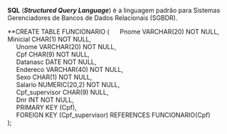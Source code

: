 **SQL** (**_Structured Query Language_**) é a linguagem padrão para Sistemas Gerenciadores de Bancos de Dados Relacionais (SGBDR).

**CREATE TABLE FUNCIONARIO ( 
     Pnome VARCHAR(20) NOT NULL,
     Minicial CHAR(1) NOT NULL,  
     Unome VARCHAR(20) NOT NULL,  
     Cpf CHAR(9) NOT NULL,  
     Datanasc DATE NOT NULL,  
     Endereco VARCHAR(40) NOT NULL,  
     Sexo CHAR(1) NOT NULL,  
     Salario NUMERIC(20,2) NOT NULL,  
     Cpf_supervisor CHAR(9) NULL,  
     Dnr INT NOT NULL,  
     PRIMARY KEY (Cpf),  
     FOREIGN KEY (Cpf_supervisor) REFERENCES FUNCIONARIO(Cpf)  
);





